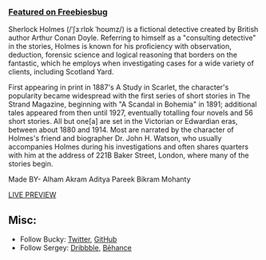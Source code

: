 

### [Featured on Freebiesbug](http://freebiesbug.com/psd-freebies/global-futuristic-one-page-portfolio-psd-html/)

Sherlock Holmes (/ˈʃɜːrlɒk ˈhoʊmz/) is a fictional detective created by British author Arthur Conan Doyle. Referring to himself as a "consulting detective" in the stories, Holmes is known for his proficiency with observation, deduction, forensic science and logical reasoning that borders on the fantastic, which he employs when investigating cases for a wide variety of clients, including Scotland Yard.

First appearing in print in 1887's A Study in Scarlet, the character's popularity became widespread with the first series of short stories in The Strand Magazine, beginning with "A Scandal in Bohemia" in 1891; additional tales appeared from then until 1927, eventually totalling four novels and 56 short stories. All but one[a] are set in the Victorian or Edwardian eras, between about 1880 and 1914. Most are narrated by the character of Holmes's friend and biographer Dr. John H. Watson, who usually accompanies Holmes during his investigations and often shares quarters with him at the address of 221B Baker Street, London, where many of the stories begin.

Made BY- 
Alham Akram
Aditya Pareek
Bikram Mohanty

[LIVE PREVIEW](http://buckymaler.com/global)

## Misc:

* Follow Bucky: [Twitter](https://twitter.com/BuckyMaler), [GitHub](https://github.com/BuckyMaler)
* Follow Sergey: [Dribbble](https://dribbble.com/sergeymelnik), [Bēhance](https://www.behance.net/SergeyMelnik)
